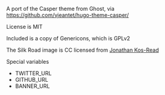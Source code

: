 A port of the Casper theme from Ghost, via https://github.com/vjeantet/hugo-theme-casper/

License is MIT

Included is a copy of Genericons, which is GPLv2

The Silk Road image is CC licensed from
[Jonathan Kos-Read](http://www.flickr.com/photos/jonathankosread/)

Special variables

* TWITTER_URL
* GITHUB_URL
* BANNER_URL
